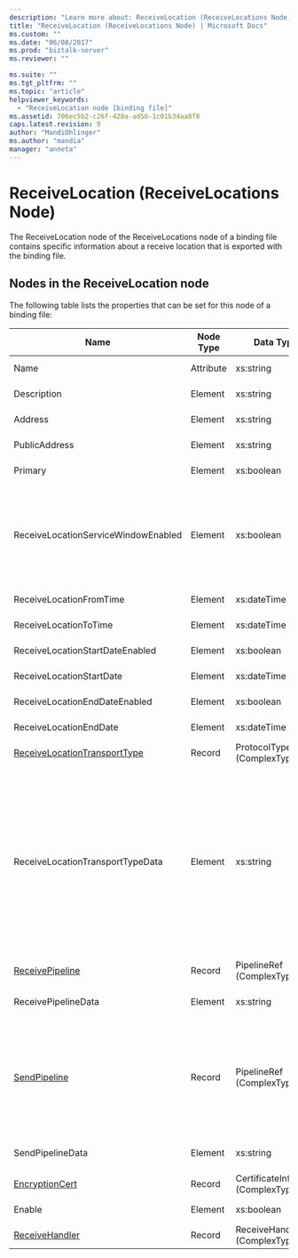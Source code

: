 ```yaml
---
description: "Learn more about: ReceiveLocation (ReceiveLocations Node)"
title: "ReceiveLocation (ReceiveLocations Node) | Microsoft Docs"
ms.custom: ""
ms.date: "06/08/2017"
ms.prod: "biztalk-server"
ms.reviewer: ""

ms.suite: ""
ms.tgt_pltfrm: ""
ms.topic: "article"
helpviewer_keywords: 
  - "ReceiveLocation node [binding file]"
ms.assetid: 706ec5b2-c26f-428a-ad56-1c01b34aa8f8
caps.latest.revision: 9
author: "MandiOhlinger"
ms.author: "mandia"
manager: "anneta"
---
```

# ReceiveLocation (ReceiveLocations Node)
The ReceiveLocation node of the ReceiveLocations node of a binding file contains specific information about a receive location that is exported with the binding file.  

## Nodes in the ReceiveLocation node  
 The following table lists the properties that can be set for this node of a binding file:  


|                                           **Name**                                           | **Node Type** |          **Data Type**          |                                                                                                                                                                                                       **Description**                                                                                                                                                                                                        | **Restrictions** |                                                                                                                         **Comments**                                                                                                                          |
|----------------------------------------------------------------------------------------------|---------------|---------------------------------|------------------------------------------------------------------------------------------------------------------------------------------------------------------------------------------------------------------------------------------------------------------------------------------------------------------------------------------------------------------------------------------------------------------------------|------------------|---------------------------------------------------------------------------------------------------------------------------------------------------------------------------------------------------------------------------------------------------------------|
|                                             Name                                             |   Attribute   |            xs:string            |                                                                                                                                                                                         Specifies the name of the receive location.                                                                                                                                                                                          |   Not required   |                                                                                                                     Default value: empty                                                                                                                      |
|                                         Description                                          |    Element    |            xs:string            |                                                                                                                                                                                      Specifies a description for the receive location.                                                                                                                                                                                       |     Required     |                                                                                                                     Default value: empty                                                                                                                      |
|                                           Address                                            |    Element    |            xs:string            |                                                                                                                                                                                        Specifies the address of the receive location.                                                                                                                                                                                        |     Required     |                                                                                                                     Default value: empty                                                                                                                      |
|                                        PublicAddress                                         |    Element    |            xs:string            |                                                                                                                                                                                    Specifies the public address of the receive location.                                                                                                                                                                                     |   Not required   |                                                                                                                     Default value: empty                                                                                                                      |
|                                           Primary                                            |    Element    |           xs:boolean            |                                                                                                                                                                                      Specifies whether the receive location is primary.                                                                                                                                                                                      |     Required     |                                                                                                                      Default value: none                                                                                                                      |
|                             ReceiveLocationServiceWindowEnabled                              |    Element    |           xs:boolean            |                                                                                                                                                                                       Specifies whether the service window is enabled.                                                                                                                                                                                       |     Required     |                                                                       Default value: none<br /><br /> Specify **true** if the service window is enabled; otherwise, specify **false.**                                                                        |
|                                   ReceiveLocationFromTime                                    |    Element    |           xs:dateTime           |                                                                                                                                                                                       Specifies the start time of the service window.                                                                                                                                                                                        |     Required     |                                                                                                                      Default value: none                                                                                                                      |
|                                    ReceiveLocationToTime                                     |    Element    |           xs:dateTime           |                                                                                                                                                                                        Specifies the end time of the service window.                                                                                                                                                                                         |     Required     |                                                                                                                      Default value: none                                                                                                                      |
|                               ReceiveLocationStartDateEnabled                                |    Element    |           xs:boolean            |                                                                                                                                                                             Specifies whether the start date for the service window is enabled.                                                                                                                                                                              |     Required     |                                                                                                                      Default value: none                                                                                                                      |
|                                   ReceiveLocationStartDate                                   |    Element    |           xs:dateTime           |                                                                                                                                                                                       Specifies the start date of the service window.                                                                                                                                                                                        |     Required     |                                                                                                                      Default value: none                                                                                                                      |
|                                ReceiveLocationEndDateEnabled                                 |    Element    |           xs:boolean            |                                                                                                                                                                              Specifies whether the end date for the service window is enabled.                                                                                                                                                                               |     Required     |                                                                                                                      Default value: none                                                                                                                      |
|                                    ReceiveLocationEndDate                                    |    Element    |           xs:dateTime           |                                                                                                                                                                                        Specifies the end date of the service window.                                                                                                                                                                                         |     Required     |                                                                                                                      Default value: none                                                                                                                      |
| [ReceiveLocationTransportType](../core/receivelocationtransporttype-receivelocation-node.md) |    Record     |   ProtocolType (ComplexType)    |                                                                                                                                                                                    Specifies the transport type for this receive location                                                                                                                                                                                    |     Required     |                                                                                                                      Default value: none                                                                                                                      |
|                               ReceiveLocationTransportTypeData                               |    Element    |            xs:string            |                                                                                                                                                                              Specifies the transport type properties for the receive location.                                                                                                                                                                               |   Not required   | Default value: empty<br /><br /> See [Configuration Properties for Integrated BizTalk Adapters](../core/configuration-properties-for-integrated-biztalk-adapters.md) for adapter specific information about the properties that can be stored in this string. |
|              [ReceivePipeline](../core/receivepipeline-receivelocation-node.md)              |    Record     |    PipelineRef (ComplexType)    |                                                                                                                                                                                   Specifies the receive pipeline for the receive location.                                                                                                                                                                                   |     Required     |                                                                                                                      Default value: none                                                                                                                      |
|                                     ReceivePipelineData                                      |    Element    |            xs:string            |                                                                                                                                                             Specifies the custom configuration specific to the receive pipeline used for this receive location.                                                                                                                                                              |     Required     |                                                                                                                     Default value: empty                                                                                                                      |
|                 [SendPipeline](../core/sendpipeline-receivelocation-node.md)                 |    Record     |    PipelineRef (ComplexType)    | Specifies the send pipeline for a two way receive location. **Note:**  In [!INCLUDE[btsBizTalkServerNoVersion](../includes/btsbiztalkservernoversion-md.md)] send pipelines for two-way receives are specified at the receive location rather than at the receive port. Unless otherwise specified in the binding file, a receive location will automatically inherit the send pipeline from the receive port it belongs to. |     Required     |                                                                                                                      Default value: none                                                                                                                      |
|                                       SendPipelineData                                       |    Element    |            xs:string            |                                                                                                                                                               Specifies the custom configuration specific to the send pipeline used for this receive location.                                                                                                                                                               |     Required     |                                                                                                                     Default value: empty                                                                                                                      |
|               [EncryptionCert](../core/encryptioncert-receivelocation-node.md)               |    Record     |  CertificateInfo (ComplexType)  |                                                                                                                                                                          Specifies the encryption certificate associated with the receive location.                                                                                                                                                                          |   Not required   |                                                                                                                      Default value: none                                                                                                                      |
|                                            Enable                                            |    Element    |           xs:boolean            |                                                                                                                                                                                  Specifies whether the receive location is enabled or not.                                                                                                                                                                                   |     Required     |                                                                                                                      Default value: none                                                                                                                      |
|               [ReceiveHandler](../core/receivehandler-receivelocation-node.md)               |    Record     | ReceiveHandlerRef (ComplexType) |                                                                                                                                                                               Specifies the receive handler to use for this receive location.                                                                                                                                                                                |   Not required   |                                                                                                                      Default value: none                                                                                                                      |

